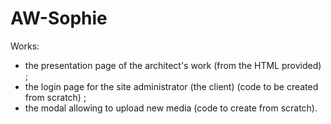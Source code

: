 # AW-Sophie

Works:
 - the presentation page of the architect's work (from the HTML provided) ;
 - the login page for the site administrator (the client) (code to be created from scratch) ;
 - the modal allowing to upload new media (code to create from scratch).
